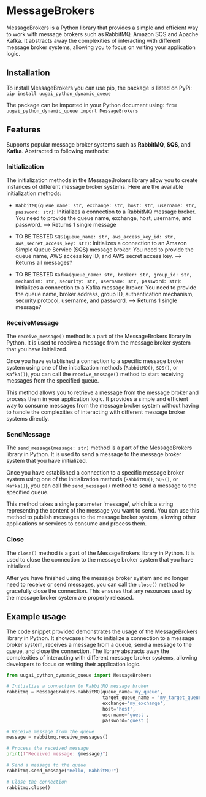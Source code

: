 # MessageBrokers

MessageBrokers is a Python library that provides a simple and efficient way to work with message brokers such as RabbitMQ, Amazon SQS and Apache Kafka. It abstracts away the complexities of interacting with different message broker systems, allowing you to focus on writing your application logic.

## Installation
To install MessageBrokers you can use pip, the package is listed on PyPi:
`pip install uugai_python_dynamic_queue`

The package can be imported in your Python document using:
`from uugai_python_dynamic_queue import MessageBrokers`

## Features
Supports popular message broker systems such as **RabbitMQ**, **SQS**, and **Kafka**. Abstracted to following methods:

### Initialization
The initialization methods in the MessageBrokers library allow you to create instances of different message broker systems. Here are the available initialization methods:

- `RabbitMQ(queue_name: str, exchange: str, host: str, username: str, password: str)`: Initializes a connection to a RabbitMQ message broker. You need to provide the queue name, exchange, host, username, and password. --> Returns 1 single message

- TO BE TESTED `SQS(queue_name: str, aws_access_key_id: str, aws_secret_access_key: str)`: Initializes a connection to an Amazon Simple Queue Service (SQS) message broker. You need to provide the queue name, AWS access key ID, and AWS secret access key. --> Returns all messages?

- TO BE TESTED `Kafka(queue_name: str, broker: str, group_id: str, mechanism: str, security: str, username: str, password: str)`: Initializes a connection to a Kafka message broker. You need to provide the queue name, broker address, group ID, authentication mechanism, security protocol, username, and password. --> Returns 1 single message?

### ReceiveMessage
The `receive_message()` method is a part of the MessageBrokers library in Python. It is used to receive a message from the message broker system that you have initialized.

Once you have established a connection to a specific message broker system using one of the initialization methods (`RabbitMQ()`, `SQS()`, or `Kafka()`), you can call the `receive_message()` method to start receiving messages from the specified queue.

This method allows you to retrieve a message from the message broker and process them in your application logic. It provides a simple and efficient way to consume messages from the message broker system without having to handle the complexities of interacting with different message broker systems directly.

### SendMessage
The `send_message(message: str)` method is a part of the MessageBrokers library in Python. It is used to send a message to the message broker system that you have initialized.

Once you have established a connection to a specific message broker system using one of the initialization methods (`RabbitMQ()`, `SQS()`, or `Kafka()`), you can call the `send_message()` method to send a message to the specified queue.

This method takes a single parameter 'message', which is a string representing the content of the message you want to send. You can use this method to publish messages to the message broker system, allowing other applications or services to consume and process them.

### Close
The `close()` method is a part of the MessageBrokers library in Python. It is used to close the connection to the message broker system that you have initialized.

After you have finished using the message broker system and no longer need to receive or send messages, you can call the `close()` method to gracefully close the connection. This ensures that any resources used by the message broker system are properly released.

## Example usage
The code snippet provided demonstrates the usage of the MessageBrokers library in Python. It showcases how to initialize a connection to a message broker system, receives a message from a queue, send a message to the queue, and close the connection. The library abstracts away the complexities of interacting with different message broker systems, allowing developers to focus on writing their application logic.

```python
from uugai_python_dynamic_queue import MessageBrokers

# Initialize a connection to RabbitMQ message broker
rabbitmq = MessageBrokers.RabbitMQ(queue_name='my_queue', 
                                   target_queue_name = 'my_target_queue', 
                                   exchange='my_exchange', 
                                   host='host', 
                                   username='guest',
                                   password='guest')

# Receive message from the queue
message = rabbitmq.receive_messages()

# Process the received message
print(f"Received message: {message}")

# Send a message to the queue
rabbitmq.send_message("Hello, RabbitMQ!")

# Close the connection
rabbitmq.close()
```